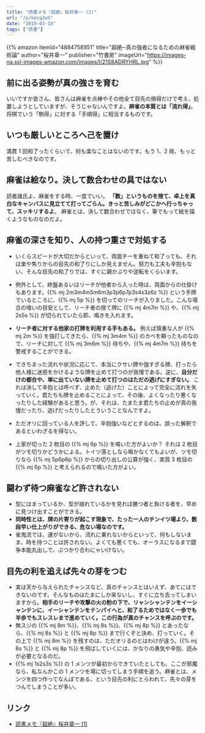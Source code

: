```yaml
---
title: "読書メモ『超絶』桜井章一 (2)"
url: "/p/kocq2w5"
date: "2019-03-18"
tags: ["読書"]
---
```


{{% amazon
  itemId="4884758951"
  title="超絶─真の強者になるための麻雀戦術論"
  author="桜井章一"
  publisher="竹書房"
  imageUrl="https://images-na.ssl-images-amazon.com/images/I/21S8ADRYHRL.jpg"
%}}


前に出る姿勢が真の強さを育む
----
いいですか皆さん、皆さんは麻雀を点棒やその他全て目先の損得だけで考え、処置しようとしていますが、そうじゃないんですよ。**麻雀の本質とは「流れ得」**。将棋でいう「駒得」に対する「手順得」に相当するものです。


いつも厳しいところへ己を置け
----
満貫 1 回和了ったくらいで、何も楽なことはないのです。もう 1、2 局、もっと苦しむべきなのです。


麻雀は絵なり。決して数合わせの具ではない
----
読者諸氏よ、麻雀をする時、一度でいい。
**「数」というものを捨て、卓上を真白なキャンバスに見立てて打ってごらん。きっと苦しみがどこかへ行っちゃって、スッキリするよ**。
麻雀とは、決して数合わせではなく、筆でもって絵を描くようなものなのだよ。


麻雀の深さを知り、人の持つ重さで対処する
----
* いくらスピードが大切だからといって、両面チーを重ねて和了っても、それは楽や焦りからの目先の和了りにしか見えません。努力も工夫も辛抱もない、そんな目先の和了りでは、すぐに親かぶりや逆転をくらいます。
* 例外として、終盤あるいはリーチが他者から入った時は、両面からの仕掛けもあります。{{% mj 2m3m4m5m6m3p3p6p7p3s4s3z6z %}} という手牌でいるところに、{{% mj 5p %}} を切ってのリーチが入りました。こんな場合の喰いの目安として、リーチ者の捨て牌に {{% mj 4m7m %}} や、{{% mj 2s5s %}} が切られていたら即、鳴きを入れます。

* **リーチ者に対する他家の打牌を利用する手もある。** 例えば慎重な人が {{% mj 2m %}} を強打してきたら、{{% mj 3m4m %}} のカベを頼ったものなので、リーチに対して {{% mj 3m6m %}} 待ちや、{{% mj 4m7m %}} 待ちを警戒することができる。
* できちまった流れや状況に応じて、本当にクサい牌や強すぎる牌、打ったら他人様に迷惑をかけるような牌を止めて打つのが我慢である。逆に、**自分だけの都合や、単に出ていない牌を止めて打つのはただの逃げにすぎない。** これは決して辛抱とは呼べず、止めた（逃げた）ことによって完全に流れを失っていく。君たちも牌を止めることによって、その後、よくなったり悪くなったりした経験があると思う。が、それは、たまたま君たちの止めが真の我慢だったり、逃げだったりしたとういうことなんですよ。
* ただオリに回っている人を評して、辛抱強いなどとするのは、誤った解釈であるといわざるを得ない。
* 上家が切った 2 枚目の {{% mj 6p %}} を鳴いた方がよいか？ それは 2 枚目がツモ切りかどうかによる。トイツ落としなら鳴かなくてもよいが、ツモ切りなら {{% mj 5p6p6p %}} からの切り出しの公算が強く、実質 3 枚目の {{% mj 6p %}} と考えられるので鳴いた方がよい。


闘わず待つ麻雀など許されない
----
* 型にはまっているか、型が崩れているかを見れば勝つ者と負ける者を、早めに見つけ出すことができる。
* **同時性とは、牌の片寄りが起こす現象で、たった一人のチンイツ場より、数段早い仕上がりができる、危ない場なのです。**
* 雀鬼流では、運がないから、流れに乗れないからといって、何もしないまま、時を待つことは許されない。よくても悪くても、オーラスになるまで闘争本能丸出しで、ぶつかり合わにゃいけない。


目先の利を追えば先々の芽をつむ
----
* 実は天から与えられたチャンスなど、真のチャンスとはいえず、あてにはできないのです。そんなものはたまにしか来ないし、すぐに立ち去ってしまいますから。**相手のリーチや攻撃の火の粉の下で、リャンシャンテンをイーシャンテンに、イーシャンテンをテンパイへと、和了るためではなく一歩でも半歩でもスレスレまで進めていく。この行為が真のチャンスを呼ぶのです。**
* 無スジの {{% mj 8m %}}、{{% mj 8s %}}、{{% mj 8p %}} とあったなら、{{% mj 8s %}} と {{% mj 8p %}} まで行くぞと決め、打っていく。その上で {{% mj 8m %}} を残すのは、ただオリるのとはわけが違う。{{% mj 8s %}} と {{% mj 8p %}} を飛ばしていくには、かなりの勇気や辛抱、読みが必要となるのだ。
* {{% mj 1s2s3s %}} の 1 メンツが最初からできていたとしても、ここが邪魔なら、私なんかこの 1 メンツを場に切ってしまう手順を追う。麻雀とは、メンツを四つ作ってなんぼである、という目先の利にとらわれて、先々の芽をつんでしまうことが多い。


リンク
----

- [読書メモ『超絶』桜井章一 (1)](/p/wkc9gtj)


